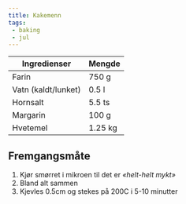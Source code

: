```yaml
---
title: Kakemenn
tags: 
 - baking
 - jul
---
```


|Ingredienser|Mengde|
|---|---|
|Farin|750 g|
|Vatn (kaldt/lunket)|0.5 l|
|Hornsalt|5.5 ts|
|Margarin| 100 g|
|Hvetemel|1.25 kg|

## Fremgangsmåte
1. Kjør smørret i mikroen til det er *«helt-helt mykt»*
2. Bland alt sammen
3. Kjevles 0.5cm og stekes på 200C i 5-10 minutter


